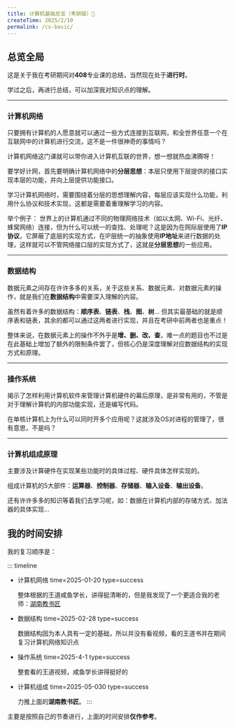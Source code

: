 ```yaml
---
title: 计算机基础总览（考研版）🚀
createTime: 2025/2/10
permalink: /cs-basic/
---
```

## 总览全局
这是关于我在考研期间对**408**专业课的总结，当然现在处于**进行时**。

学过之后，再进行总结，可以加深我对知识点的理解。

---
### 计算机网络
只要拥有计算机的人愿意就可以通过一些方式连接到互联网，和全世界任意一个在互联网中的计算机进行交流，这不是一件很神奇的事情吗？

计算机网络这门课就可以带你进入计算机互联的世界，想一想就热血沸腾呀！

要学好计网，首先要明确计算机网络中的**分层思想**：本层只使用下层提供的接口实现本层的功能，并向上层提供功能接口。

学习计算机网络时，需要围绕着分层的思想理解内容，每层应该实现什么功能，利用什么协议和技术实现，这都是需要着重理解学习的内容。

举个例子：
世界上的计算机通过不同的物理网络技术（如以太网、Wi-Fi、光纤、蜂窝网络）连接，但为什么可以统一的查找、处理呢？这是因为在网际层使用了**IP协议**，它屏蔽了底层的实现方式，在IP层统一的抽象使用**IP地址**来进行数据的处理，这样就可以不管网络接口层的实现方式了，这就是**分层思想**的一些应用。

---
### 数据结构
数据元素之间存在许许多多的关系，关于这些关系、数据元素、对数据元素的操作，就是我们在**数据结构**中需要深入理解的内容。

虽然有着许多的数据结构：**顺序表**、**链表**、**栈**、**图**、**树**... 但其实最基础的就是顺序表和链表，其余的都可以通过这两者进行实现，并且在考研中前两者也是重点！

整体来说，在数据元素上的操作不外乎是**增、删、改、查**，难一点的题目也不过是在此基础上增加了额外的限制条件罢了，但核心仍是深度理解对应数据结构的实现方式和原理。

---
### 操作系统
揭示了怎样利用计算机软件来管理计算机硬件的幕后原理，是非常有用的，不管是对于理解计算机的内部功能实现，还是编写代码。

在单核计算机上为什么可以同时开多个应用呢？这就涉及OS对进程的管理了，很有意思，不是吗？

---
### 计算机组成原理
主要涉及计算硬件在实现某些功能时的具体过程、硬件具体怎样实现的。

组成计算机的5大部件：**运算器**、**控制器**、**存储器**、**输入设备**、**输出设备**。

还有许许多多的知识等着我们去学习呢，如：数据在计算机内部的存储方式、加法器的具体实现...

## 我的时间安排
我的复习顺序是：

::: timeline
- 计算机网络 
  time=2025-01-20 type=success
  
  整体根据的王道咸鱼学长，讲得挺清晰的，但是我发现了一个更适合我的老师：[湖南教书匠](https://space.bilibili.com/360996402)

- 数据结构
  time=2025-02-28 type=success
  
  数据结构因为本人具有一定的基础，所以并没有看视频，看的王道书并在期间复习计算机网络知识点

- 操作系统
  time=2025-4-1 type=success

  整套看的王道视频，咸鱼学长讲得挺好的

- 计算机组成
  time=2025-05-030 type=success

  力推上面的**湖南教书匠**。
:::

主要是按照自己的节奏进行，上面的时间安排**仅作参考**。
